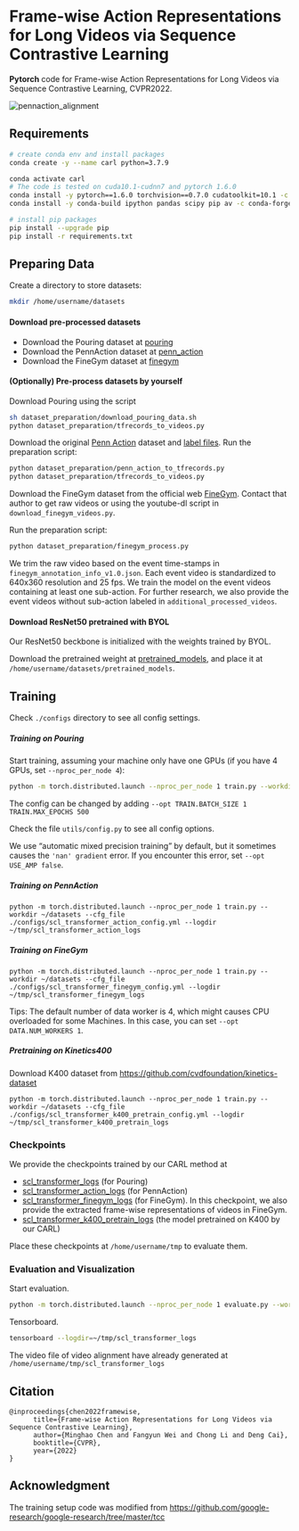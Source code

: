 # Frame-wise Action Representations for Long Videos via Sequence Contrastive Learning

**Pytorch** code for Frame-wise Action Representations for Long Videos via Sequence Contrastive Learning, CVPR2022.

![pennaction_alignment](./pennaction_alignment.gif)

## Requirements

```bash
# create conda env and install packages
conda create -y --name carl python=3.7.9

conda activate carl
# The code is tested on cuda10.1-cudnn7 and pytorch 1.6.0
conda install -y pytorch==1.6.0 torchvision==0.7.0 cudatoolkit=10.1 -c pytorch
conda install -y conda-build ipython pandas scipy pip av -c conda-forge

# install pip packages
pip install --upgrade pip
pip install -r requirements.txt
```



## Preparing Data

Create a directory to store datasets: 

```bash
mkdir /home/username/datasets
```

#### Download pre-processed datasets

- Download the Pouring dataset at [pouring](https://drive.google.com/drive/folders/1hvA4bDqPnxjiVM4c4mxm-UPOuO1lAVxW?usp=sharing) 
- Download the PennAction dataset at [penn_action](https://drive.google.com/drive/folders/1hPbkKSSM5NoQKKzvAr2bHDp-pCHZpnVj?usp=sharing) 
- Download the FineGym dataset at [finegym](https://drive.google.com/drive/folders/1XOIy_6qtTo5MEecaWsi8X59p9BqLzmag?usp=sharing) 

#### (Optionally) Pre-process datasets by yourself

Download Pouring using the script

```bash
sh dataset_preparation/download_pouring_data.sh
python dataset_preparation/tfrecords_to_videos.py
```

Download the original [ Penn Action](http://dreamdragon.github.io/PennAction/) dataset and [label files](https://drive.google.com/drive/folders/1rEnTfMopORljtEv6EGcNUKNEGTGj7_RZ). Run the preparation script:

```bash
python dataset_preparation/penn_action_to_tfrecords.py
python dataset_preparation/tfrecords_to_videos.py
```

Download the FineGym dataset from the official web [FineGym](https://sdolivia.github.io/FineGym/). Contact that author to get raw videos or using the youtube-dl script in `download_finegym_videos.py`.

Run the preparation script:

```bash
python dataset_preparation/finegym_process.py
```

We trim the raw video based on the event time-stamps in `finegym_annotation_info_v1.0.json`. Each event video is standardized to 640x360 resolution and 25 fps. We train the model on the event videos containing at least one sub-action. For further research, we also provide the event videos without sub-action labeled in `additional_processed_videos`.

#### Download ResNet50 pretrained with BYOL

Our ResNet50 beckbone is initialized with the weights trained by BYOL.

Download the pretrained weight at [pretrained_models](https://drive.google.com/drive/folders/1VwC4x5xj4Ho3bnh9wZZx--iYhIUguR-q?usp=sharing), and place it at `/home/username/datasets/pretrained_models`.



## Training

Check `./configs` directory to see all config settings.

##### Training on Pouring

Start training, assuming your machine only have one GPUs (if you have 4 GPUs, set `--nproc_per_node 4`):

```bash
python -m torch.distributed.launch --nproc_per_node 1 train.py --workdir ~/datasets --cfg_file ./configs/scl_transformer_config.yml --logdir ~/tmp/scl_transformer_logs
```

The config can be changed by adding `--opt TRAIN.BATCH_SIZE 1 TRAIN.MAX_EPOCHS 500`

Check the file `utils/config.py` to see all config options.

We use “automatic mixed precision training” by default, but it sometimes causes the `'nan' gradient` error. If you encounter this error, set `--opt USE_AMP false`.

##### Training on PennAction

```
python -m torch.distributed.launch --nproc_per_node 1 train.py --workdir ~/datasets --cfg_file ./configs/scl_transformer_action_config.yml --logdir ~/tmp/scl_transformer_action_logs
```



##### Training on FineGym

```
python -m torch.distributed.launch --nproc_per_node 1 train.py --workdir ~/datasets --cfg_file ./configs/scl_transformer_finegym_config.yml --logdir ~/tmp/scl_transformer_finegym_logs
```

Tips: The default number of data worker is 4, which might causes CPU overloaded for some Machines. In this case, you can set `--opt DATA.NUM_WORKERS 1`.

##### Pretraining on Kinetics400

Download K400 dataset from https://github.com/cvdfoundation/kinetics-dataset

```
python -m torch.distributed.launch --nproc_per_node 1 train.py --workdir ~/datasets --cfg_file ./configs/scl_transformer_k400_pretrain_config.yml --logdir ~/tmp/scl_transformer_k400_pretrain_logs
```



### Checkpoints

We provide the checkpoints trained by our CARL method at 

- [scl_transformer_logs](https://drive.google.com/drive/folders/163NvBvfb0_HyciMzqFuPCugN1F3oci7k?usp=sharing) (for Pouring)
- [scl_transformer_action_logs](https://drive.google.com/drive/folders/1RXD5Vl8hlsBPpiCaSIRlxEFUohPFCLUG?usp=sharing) (for PennAction)
- [scl_transformer_finegym_logs](https://drive.google.com/drive/folders/1XCxwo9KTXJBG3LfxQwikguLYOI6v-SHw?usp=sharing) (for FineGym). In this checkpoint, we also provide the extracted frame-wise representations of videos in FineGym.
-  [scl_transformer_k400_pretrain_logs](https://drive.google.com/drive/folders/1EYrpweUetE9I1oaia2qkhq2B7gITpR77?usp=sharing) (the model pretrained on K400 by our CARL)

Place these checkpoints at `/home/username/tmp` to evaluate them.

### Evaluation and Visualization

Start evaluation.

```bash
python -m torch.distributed.launch --nproc_per_node 1 evaluate.py --workdir ~/datasets --cfg_file ./configs/scl_transformer_config.yml --logdir ~/tmp/scl_transformer_logs
```

Tensorboard.

```bash
tensorboard --logdir=~/tmp/scl_transformer_logs
```

The video file of video alignment have already generated at `/home/username/tmp/scl_transformer_logs`



## Citation

```
@inproceedings{chen2022framewise,
      title={Frame-wise Action Representations for Long Videos via Sequence Contrastive Learning}, 
      author={Minghao Chen and Fangyun Wei and Chong Li and Deng Cai},
      booktitle={CVPR},
      year={2022}
}
```



## Acknowledgment

The training setup code was modified from https://github.com/google-research/google-research/tree/master/tcc
